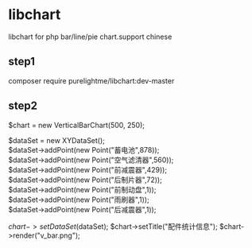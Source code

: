 # libchart
libchart for php bar/line/pie chart.support chinese

## step1  
composer require purelightme/libchart:dev-master

## step2  

$chart = new VerticalBarChart(500, 250);  

$dataSet = new XYDataSet();  
$dataSet->addPoint(new Point("蓄电池",878));  
$dataSet->addPoint(new Point("空气滤清器",560));  
$dataSet->addPoint(new Point("前减震器",429));  
$dataSet->addPoint(new Point("后制片器",72));  
$dataSet->addPoint(new Point("前制动盘",1));  
$dataSet->addPoint(new Point("雨刷器",1));  
$dataSet->addPoint(new Point("后减震器",1));  

$chart->setDataSet($dataSet); 
$chart->setTitle("配件统计信息"); 
$chart->render("v_bar.png");  
